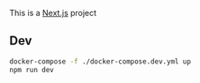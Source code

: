 This is a [Next.js](https://nextjs.org) project 

## Dev

```sh
docker-compose -f ./docker-compose.dev.yml up
npm run dev
```
